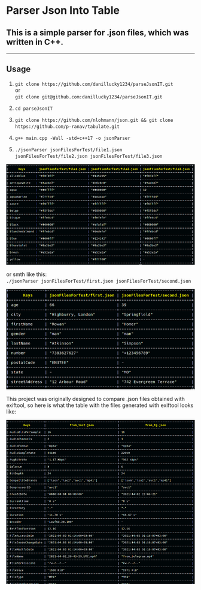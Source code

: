 # Parser Json Into Table

This is a simple parser for .json files, which was written in C++.  
--- 
-----
## Usage

1. `git clone https://github.com/danillucky1234/parseJsonIT.git`  
or  
`git clone git@github.com:danillucky1234/parseJsonIT.git`

2. `cd parseJsonIT`

3. `git clone https://github.com/nlohmann/json.git && git clone https://github.com/p-ranav/tabulate.git` 

4. `g++ main.cpp -Wall -std=c++17 -o jsonParser`

5. `./jsonParser jsonFilesForTest/file1.json jsonFilesForTest/file2.json jsonFilesForTest/file3.json`  

<p align="center">
    <img src="imagesExample/file1_file2_file3.png">
</p>

 or smth like this:  
`./jsonParser jsonFilesForTest/first.json jsonFilesForTest/second.json`

<p align="center">
    <img src="imagesExample/firstAndSecondJsonFiles.png">
</p>

This project was originally designed to compare .json files obtained with exiftool, so here is what the table with the files generated with exiftool looks like:

<p align="center">
    <img src="imagesExample/anotherExample.png">
</p>